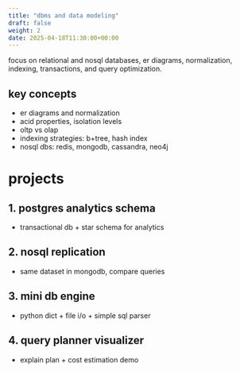 ```yaml
---
title: "dbms and data modeling"
draft: false
weight: 2
date: 2025-04-18T11:30:00+00:00
---
```


focus on relational and nosql databases, er diagrams, normalization, indexing, transactions, and query optimization.

## key concepts

- er diagrams and normalization
- acid properties, isolation levels
- oltp vs olap
- indexing strategies: b+tree, hash index
- nosql dbs: redis, mongodb, cassandra, neo4j

# projects

## 1. postgres analytics schema

- transactional db + star schema for analytics

## 2. nosql replication

- same dataset in mongodb, compare queries

## 3. mini db engine

- python dict + file i/o + simple sql parser

## 4. query planner visualizer

- explain plan + cost estimation demo
